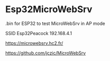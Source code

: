 # Esp32MicroWebSrv

.bin for ESP32 to test MicroWebSrv in AP mode 

SSID Esp32Peacock
192.168.4.1

https://microwebsrv.hc2.fr/

https://github.com/jczic/MicroWebSrv
